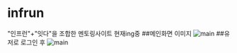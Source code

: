 # infrun
"인프런"+"잇다"을 조합한 멘토링사이트 현재ing중
##메인화면 이미지
![main](https://user-images.githubusercontent.com/79193811/180005895-2159f306-e45d-408f-9688-007984902cdf.PNG)
##유저로 로그인 후 
![main](https://user-images.githubusercontent.com/79193811/180006297-ff4e4846-3119-45f0-9586-0219e7480b6f.PNG)



